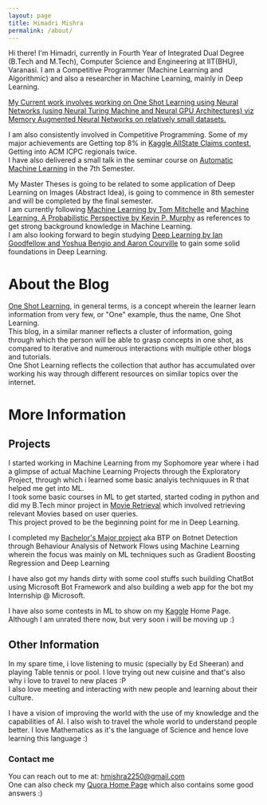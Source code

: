 ```yaml
---
layout: page
title: Himadri Mishra
permalink: /about/
---
```


<p>
Hi there! I'm Himadri, currently in Fourth Year of Integrated Dual Degree (B.Tech and M.Tech), Computer Science and Engineering at IIT(BHU), Varanasi. I am a Competitive Programmer (Machine Learning and Algorithmic) and also a researcher in Machine Learning, mainly in Deep Learning. 
</p>
<p>
<u>My Current work involves working on One Shot Learning using Neural Networks (using Neural Turing Machine and Neural GPU Architectures) viz Memory Augmented Neural Networks on relatively small datasets. </u>
</p>
<p>
I am also consistently involved in Competitive Programming. Some of my major achievements are Getting top 8% in <a href="https://www.kaggle.com/c/allstate-claims-severity/">Kaggle AllState Claims contest</a>, Getting into ACM ICPC regionals twice. <br>
I have also delivered a small talk in the seminar course on <a href="https://www.linkedin.com/pulse/automatic-machine-learning-himadri-mishra?trk=prof-post">Automatic Machine Learning</a> in the 7th Semester.
</p>
<p>
My Master Theses is going to be related to some application of Deep Learning on Images (Abstract Idea), is going to commence in 8th semester and will be completed by the final semester.<br>
I am currently following <a href="http://www.cs.cmu.edu/afs/cs.cmu.edu/user/mitchell/ftp/mlbook.html">Machine Learning by Tom Mitchelle</a> and <a href="https://mitpress.mit.edu/books/machine-learning-0">Machine Learning, A Probabilistic Perspective by Kevin P. Murphy</a> as references to get strong background knowledge in Machine Learning.<br>
 I am also looking forward to begin studying <a href="http://www.deeplearningbook.org/">Deep Learning  by Ian Goodfellow and Yoshua Bengio and Aaron Courville</a> to gain some solid foundations in Deep Learning.
</p>

# About the Blog 

[One Shot Learning](https://en.wikipedia.org/wiki/One-shot_learning), in general terms, is a concept wherein the learner learn information from very few, or "One" example, thus the name, One Shot Learning.  
This blog, in a similar manner reflects a cluster of information, going through which the person will be able to grasp concepts in one shot, as compared to iterative and numerous interactions with multiple other blogs and tutorials.  
One Shot Learning reflects the collection that author has accumulated over working his way through different resources on similar topics over the internet.


# More Information

## Projects

<p>
I started working in Machine Learning from my Sophomore year where i had a glimpse of actual Machine Learning Projects through the Exploratory Project, through which i learned some basic analyis techniquues in R that helped me get into ML. <br>
I took some basic courses in ML to get started, started coding in python and did my B.Tech minor project in <a href="https://github.com/hmishra2250/SixthSemProject">Movie Retrieval</a> which involved retrieving relevant Movies based on user queries. <br>
This project proved to be the beginning point for me in Deep Learning.
</p>
<p>
I completed my <a href="https://github.com/hmishra2250/BTP">Bachelor's Major project</a> aka BTP on Botnet Detection through Behaviour Analysis of Network Flows using Machine Learning wherein the focus was mainly on ML techniques such as Gradient Boosting Regression and Deep Learning
</p>
I have also got my hands dirty with some cool stuffs such building ChatBot using Microsoft Bot Framework and also building a web app for the bot my Internship @ Microsoft. <br>
<p>
I have also some contests in ML to show on my <a href="https://www.kaggle.com/hmishra2250">Kaggle</a> Home Page. Although I am unrated there now, but very soon i will be moving up :)
</p>

## Other Information

<p>
In my spare time, i love listening to music (specially by Ed Sheeran) and playing Table tennis or pool. I love trying out new cuisine and that's also why i love to travel to new places :P <br>
I also love meeting and interacting with new people and learning about their culture.
</p> 
<p>
I have a vision of improving the world with the use of my knowledge and the capabilities of AI. I also wish to travel the whole world to understand people better. I love Mathematics as it's the language of Science and hence love learning this language :)
</p>

### Contact me

You can reach out to me at: [hmishra2250@gmail.com](mailto:hmishra2250@gmail.com) <br>
One can also check my <a href="https://www.quora.com/profile/Himadri-Mishra-1">Quora Home Page</a> which also contains some good answers :)
